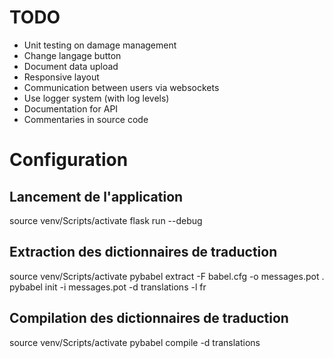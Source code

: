# TODO

- Unit testing on damage management
- Change langage button
- Document data upload
- Responsive layout
- Communication between users via websockets
- Use logger system (with log levels)
- Documentation for API
- Commentaries in source code

# Configuration

## Lancement de l'application

source venv/Scripts/activate
flask run --debug

## Extraction des dictionnaires de traduction

source venv/Scripts/activate
pybabel extract -F babel.cfg -o messages.pot .
pybabel init -i messages.pot -d translations -l fr

## Compilation des dictionnaires de traduction

source venv/Scripts/activate
pybabel compile -d translations
